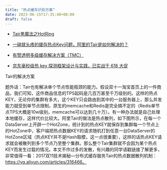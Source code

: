 ```yaml
---
title: "热点缓存识别方案"
date: 2023-06-15T17:35:40+08:00
draft: false
---
```


- [Tair黑魔法之HotRing](https://www.cnblogs.com/lizhaolong/p/16437181.html)

- [一碰就头疼的缓存热点Key问题，阿里的Tair是如何解决的？](https://blog.51cto.com/u_15009384/2563892)

- [有赞透明多级缓存解决方案（TMC）](https://mp.weixin.qq.com/s?__biz=MzAxOTY5MDMxNA==&mid=2455759090&idx=1&sn=f9f0b49d7c1916672f9d4f63dab0c2b6&chksm=8c686ed7bb1fe7c1446838941ff1bdb5d0bd8738aa43c22d456cf9736e3068eb13a29f908403&scene=21#wechat_redirect)

- [京东毫秒级热 key 探测框架设计与实践，已实战于 618 大促](https://my.oschina.net/1Gk2fdm43/blog/4331985)

Tair的解决方案

题外话：Tair也有解决单个节点性能瓶颈的能力。假设双十一淘宝首页上的一件商品，我们可知，这件商品信息的TPS起码是几百万甚至千万级别的。这样的热点KEY，无论你的集群有多大，这个KEY只会路由到其中的一台服务器上，那么并发能力就受到单节点限制，原生的memcache和Redis是完全搞不定的（Redis单节点TPS大概是10w级别，memcache可以达到几十万）。有一种办法就是自己处理本地缓存，这样代价比较大。阿里Tair的做法是热点散列，如下图所示，在每一个DataServer上开辟一个HotZone，统计到的热点KEY就保存到集群每一个节点上的HotZone中，客户端把热点数据KEY的请求随机打到任意一台DataServer的HotZone区域（热点KEY并不是Hash取模，这一点很重要），这样的话热点KEY请求就会被散列到多个节点乃至整个集群。那么整个Tair集群就不会因为某个热点KEY而发生过载的情况。本文不作过多的发散，有兴趣的同学请戳链接了解更多，非常值得一看：2017双11技术揭秘—分布式缓存服务Tair的热点数据散列机制：https://yq.aliyun.com/articles/316466。